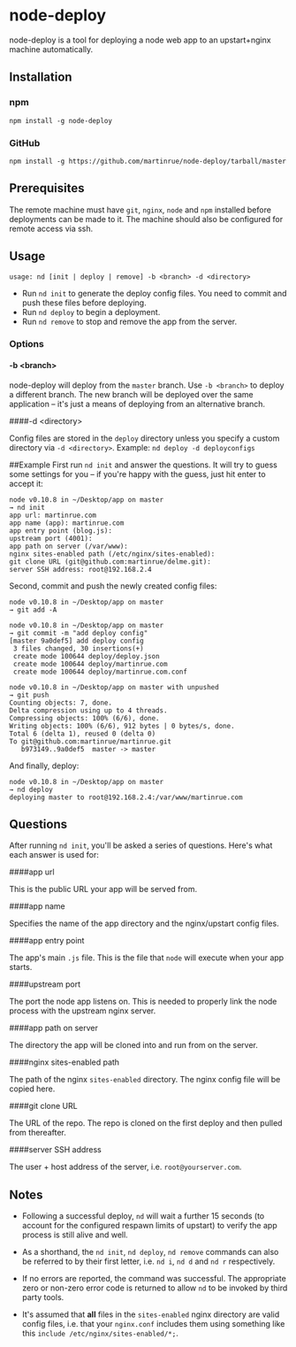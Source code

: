 # node-deploy
node-deploy is a tool for deploying a node web app to an upstart+nginx machine automatically.

## Installation

### npm
```
npm install -g node-deploy
```

### GitHub
```
npm install -g https://github.com/martinrue/node-deploy/tarball/master
```

## Prerequisites
The remote machine must have `git`, `nginx`, `node` and `npm` installed before deployments can be made to it. The machine should also be configured for remote access via ssh.

## Usage
```no-highlight
usage: nd [init | deploy | remove] -b <branch> -d <directory>
```

* Run `nd init` to generate the deploy config files. You need to commit and push these files before deploying.
* Run `nd deploy` to begin a deployment.
* Run `nd remove` to stop and remove the app from the server.

### Options
#### -b &lt;branch&gt;

node-deploy will deploy from the `master` branch. Use `-b <branch>` to deploy a different branch. The new branch will be deployed over the same application – it's just a means of deploying from an alternative branch.

####-d &lt;directory&gt;

Config files are stored in the `deploy` directory unless you specify a custom directory via `-d <directory>`. Example: `nd deploy -d deployconfigs`

##Example
First run `nd init` and answer the questions. It will try to guess some settings for you – if you're happy with the guess, just hit enter to accept it:

```no-highlight
node v0.10.8 in ~/Desktop/app on master 
→ nd init
app url: martinrue.com
app name (app): martinrue.com
app entry point (blog.js): 
upstream port (4001): 
app path on server (/var/www): 
nginx sites-enabled path (/etc/nginx/sites-enabled): 
git clone URL (git@github.com:martinrue/delme.git): 
server SSH address: root@192.168.2.4
```

Second, commit and push the newly created config files:

```no-highlight
node v0.10.8 in ~/Desktop/app on master 
→ git add -A

node v0.10.8 in ~/Desktop/app on master 
→ git commit -m "add deploy config"
[master 9a0def5] add deploy config
 3 files changed, 30 insertions(+)
 create mode 100644 deploy/deploy.json
 create mode 100644 deploy/martinrue.com
 create mode 100644 deploy/martinrue.com.conf

node v0.10.8 in ~/Desktop/app on master with unpushed 
→ git push
Counting objects: 7, done.
Delta compression using up to 4 threads.
Compressing objects: 100% (6/6), done.
Writing objects: 100% (6/6), 912 bytes | 0 bytes/s, done.
Total 6 (delta 1), reused 0 (delta 0)
To git@github.com:martinrue/martinrue.git
   b973149..9a0def5  master -> master
```

And finally, deploy:

```no-highlight
node v0.10.8 in ~/Desktop/app on master 
→ nd deploy
deploying master to root@192.168.2.4:/var/www/martinrue.com
```

## Questions
After running `nd init`, you'll be asked a series of questions. Here's what each answer is used for:

####app url

This is the public URL your app will be served from.

####app name

Specifies the name of the app directory and the nginx/upstart config files.

####app entry point

The app's main `.js` file. This is the file that `node` will execute when your app starts.

####upstream port

The port the node app listens on. This is needed to properly link the node process with the upstream nginx server.

####app path on server

The directory the app will be cloned into and run from on the server.

####nginx sites-enabled path

The path of the nginx `sites-enabled` directory. The nginx config file will be copied here.

####git clone URL

The URL of the repo. The repo is cloned on the first deploy and then pulled from thereafter.

####server SSH address

The user + host address of the server, i.e. `root@yourserver.com`.

## Notes
- Following a successful deploy, `nd` will wait a further 15 seconds (to account for the configured respawn limits of upstart) to verify the app process is still alive and well.

- As a shorthand, the `nd init`, `nd deploy`, `nd remove` commands can also be referred to by their first letter, i.e. `nd i`, `nd d` and `nd r` respectively.

- If no errors are reported, the command was successful. The appropriate zero or non-zero error code is returned to allow `nd` to be invoked by third party tools.

- It's assumed that **all** files in the `sites-enabled` nginx directory are valid config files, i.e. that your `nginx.conf` includes them using something like this `include /etc/nginx/sites-enabled/*;`.

